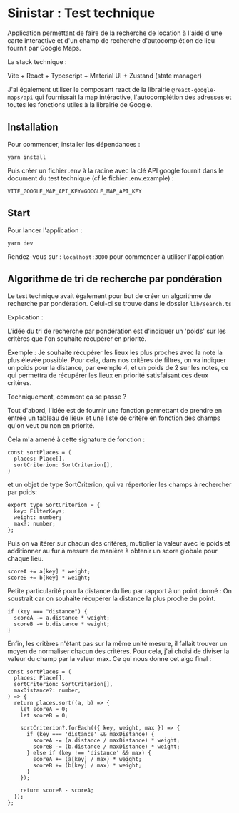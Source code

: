 # Sinistar : Test technique

Application permettant de faire de la recherche de location à l'aide d'une carte interactive et d'un champ de recherche d'autocomplétion de lieu fournit par Google Maps.

La stack technique :

Vite + React + Typescript + Material UI + Zustand (state manager)

J'ai également utiliser le composant react de la librairie `@react-google-maps/api` qui fournissait la map intéractive, l'autocomplétion des adresses et toutes les fonctions utiles à la librairie de Google.

## Installation

Pour commencer, installer les dépendances :

```
yarn install
```

Puis créer un fichier .env à la racine avec la clé API google fournit dans le document du test technique (cf le fichier .env.example) :

`VITE_GOOGLE_MAP_API_KEY=GOOGLE_MAP_API_KEY`

## Start

Pour lancer l'application :

```
yarn dev
```

Rendez-vous sur : `localhost:3000` pour commencer à utiliser l'application

## Algorithme de tri de recherche par pondération

Le test technique avait également pour but de créer un algorithme de recherche par pondération. Celui-ci se trouve dans le dossier `lib/search.ts`

Explication :

L'idée du tri de recherche par pondération est d'indiquer un 'poids' sur les critères que l'on souhaite récupérer en priorité.

Exemple : Je souhaite récupérer les lieux les plus proches avec la note la plus élevée possible. Pour cela, dans nos critères de filtres, on va indiquer un poids pour la distance, par exemple 4, et un poids de 2 sur les notes, ce qui permettra de récupérer les lieux en priorité satisfaisant ces deux critères.

Techniquement, comment ça se passe ?

Tout d'abord, l'idée est de fournir une fonction permettant de prendre en entrée un tableau de lieux et une liste de critère en fonction des champs qu'on veut ou non en priorité.

Cela m'a amené à cette signature de fonction :

```
const sortPlaces = (
  places: Place[],
  sortCriterion: SortCriterion[],
)
```

et un objet de type SortCriterion, qui va répertorier les champs à rechercher par poids:

```
export type SortCriterion = {
  key: FilterKeys;
  weight: number;
  max?: number;
};
```

Puis on va itérer sur chacun des critères, mutiplier la valeur avec le poids et additionner au fur à mesure de manière à obtenir un score globale pour chaque lieu.

```
scoreA += a[key] * weight;
scoreB += b[key] * weight;
```

Petite particularité pour la distance du lieu par rapport à un point donné :
On soustrait car on souhaite récupérer la distance la plus proche du point.

```
if (key === "distance") {
  scoreA -= a.distance * weight;
  scoreB -= b.distance * weight;
}
```

Enfin, les critères n'étant pas sur la même unité mesure, il fallait trouver un moyen de normaliser chacun des critères.
Pour cela, j'ai choisi de diviser la valeur du champ par la valeur max.
Ce qui nous donne cet algo final :

```
const sortPlaces = (
  places: Place[],
  sortCriterion: SortCriterion[],
  maxDistance?: number,
) => {
  return places.sort((a, b) => {
    let scoreA = 0;
    let scoreB = 0;

    sortCriterion?.forEach(({ key, weight, max }) => {
      if (key === 'distance' && maxDistance) {
        scoreA -= (a.distance / maxDistance) * weight;
        scoreB -= (b.distance / maxDistance) * weight;
      } else if (key !== 'distance' && max) {
        scoreA += (a[key] / max) * weight;
        scoreB += (b[key] / max) * weight;
      }
    });

    return scoreB - scoreA;
  });
};
```
